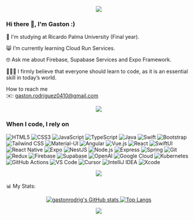 <div align="center">
  <img src="https://user-images.githubusercontent.com/73097560/115834477-dbab4500-a447-11eb-908a-139a6edaec5c.gif" />
</div>

### Hi there 👋, I'm Gaston :)
  
🏫 I'm studying at Ricardo Palma University (Final year). 
 
😸 I’m currently learning Cloud Run Services.

🤓 Ask me about Firebase, Supabase Services and Expo Framework.

🧑🏻‍💻 I firmly believe that everyone should learn to code, as it is an essential skill in today’s world.

How to reach me
<br />
✉️: gaston.rodriguez0410@gmail.com

<div align="center">
  <img src="https://user-images.githubusercontent.com/73097560/115834477-dbab4500-a447-11eb-908a-139a6edaec5c.gif" />
</div> 

<h3>When I code, I rely on</h3>
<p>
  <img alt="HTML5" src="https://img.shields.io/badge/-HTML5-E34F26?style=flat-square&logo=html5&logoColor=white" />
  <img alt="CSS3" src="https://img.shields.io/badge/-CSS3-1572B6?style=flat-square&logo=css3&logoColor=white" />
  <img alt="JavaScript" src="https://img.shields.io/badge/-JavaScript-F7DF1E?style=flat-square&logo=javascript&logoColor=black" />
  <img alt="TypeScript" src="https://img.shields.io/badge/-TypeScript-007ACC?style=flat-square&logo=typescript&logoColor=white" />
  <img alt="Java" src="https://img.shields.io/badge/Java-ED8B00?style=flat-square&logo=java&logoColor=white" />
  <img alt="Swift" src="https://img.shields.io/badge/-Swift-FA7343?style=flat-square&logo=swift&logoColor=white" />
  <img alt="Bootstrap" src="https://img.shields.io/badge/-Bootstrap-7953b3?style=flat-square&logo=bootstrap&logoColor=white" />
  <img alt="Tailwind CSS" src="https://img.shields.io/badge/-Tailwind%20CSS-38B2AC?style=flat-square&logo=tailwind-css&logoColor=white" />
  <img alt="Material-UI" src="https://img.shields.io/badge/-Material%20UI-0081CB?style=flat-square&logo=mui&logoColor=white" />
  <img alt="Angular" src="https://img.shields.io/badge/-Angular-DD0031?style=flat-square&logo=angular&logoColor=white" />
  <img alt="Vue.js" src="https://img.shields.io/badge/-Vue.js-4FC08D?style=flat-square&logo=vue.js&logoColor=white" />
  <img alt="React" src="https://img.shields.io/badge/-React-61DAFB?style=flat-square&logo=react&logoColor=black" />
  <img alt="SwiftUI" src="https://img.shields.io/badge/-SwiftUI-FA7343?style=flat-square&logo=swift&logoColor=white" />
  <img alt="React Native" src="https://img.shields.io/badge/-React%20Native-61DAFB?style=flat-square&logo=react&logoColor=black" />
  <img alt="Expo" src="https://img.shields.io/badge/-Expo-000020?style=flat-square&logo=expo&logoColor=white" />
  <img alt="NestJS" src="https://img.shields.io/badge/-NestJS-E0234E?style=flat-square&logo=nestjs&logoColor=white" />
  <img alt="Node.js" src="https://img.shields.io/badge/-Node.js-339933?style=flat-square&logo=node.js&logoColor=white" />
  <img alt="Express" src="https://img.shields.io/badge/-Express-000000?style=flat-square&logo=express&logoColor=white" />
  <img alt="Spring" src="https://img.shields.io/badge/-Spring-6DB33F?style=flat-square&logo=spring&logoColor=white" />
  <img alt="Git" src="https://img.shields.io/badge/-Git-F05032?style=flat-square&logo=git&logoColor=white" />
  <img alt="Redux" src="https://img.shields.io/badge/-Redux-764ABC?style=flat-square&logo=redux&logoColor=white" />
  <img alt="Firebase" src="https://img.shields.io/badge/-Firebase-FFCA28?style=flat-square&logo=firebase&logoColor=white" />
  <img alt="Supabase" src="https://img.shields.io/badge/-Supabase-3ECF8E?style=flat-square&logo=supabase&logoColor=white" />
  <img alt="OpenAI" src="https://img.shields.io/badge/-OpenAI-412991?style=flat-square&logo=openai&logoColor=white" />
  <img alt="Google Cloud" src="https://img.shields.io/badge/-Google Cloud-4285F4?style=flat-square&logo=googlecloud&logoColor=white" />
  <img alt="Kubernetes" src="https://img.shields.io/badge/-Kubernetes-326CE5?style=flat-square&logo=kubernetes&logoColor=white" />
  <img alt="GitHub Actions" src="https://img.shields.io/badge/-GitHub Actions-2088FF?style=flat-square&logo=githubactions&logoColor=white" />
  <img alt="VS Code" src="https://img.shields.io/badge/-VS Code-007ACC?style=flat-square&logo=visualstudiocode&logoColor=white" />
  <img alt="Cursor" src="https://img.shields.io/badge/-Cursor-333333?style=flat-square&logo=cursor&logoColor=white" />
  <img alt="IntelliJ IDEA" src="https://img.shields.io/badge/-IntelliJ IDEA-B52E31?style=flat-square&logo=intellijidea&logoColor=white" />
  <img alt="Xcode" src="https://img.shields.io/badge/-Xcode-1575F9?style=flat-square&logo=xcode&logoColor=white" />
</p>

<div align="center">
  <img src="https://user-images.githubusercontent.com/73097560/115834477-dbab4500-a447-11eb-908a-139a6edaec5c.gif" />
</div>

<br>
📊 My Stats:

<p align="center">
  <a href="https://github.com/anuraghazra/github-readme-stats">
    <img alt="gastonrodrig's GitHub stats" src="https://github-readme-stats.vercel.app/api?username=gastonrodrig&show_icons=true&bg_color=0D1116&hide_border=true&title_color=73C7FF&text_color=ffffff&icon_color=73C7FF" />
  </a>
  <a href="https://github.com/anuraghazra/github-readme-stats">
    <img alt="Top Langs" src="https://github-readme-stats.vercel.app/api/top-langs/?username=gastonrodrig&layout=compact&bg_color=0D1116&hide_border=true&title_color=73C7FF&text_color=ffffff&icon_color=73C7FF" />
  </a>
</p>

<div align="center">
  <img src="https://user-images.githubusercontent.com/73097560/115834477-dbab4500-a447-11eb-908a-139a6edaec5c.gif" />
</div>

